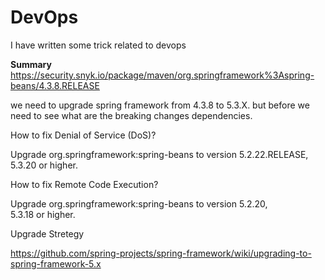 # DevOps
I have written some trick related to devops

**Summary**
https://security.snyk.io/package/maven/org.springframework%3Aspring-beans/4.3.8.RELEASE 

we need to upgrade spring framework from 4.3.8 to 5.3.X. but before we need to see what are the breaking changes dependencies.

How to fix Denial of Service (DoS)?

Upgrade org.springframework:spring-beans to version 5.2.22.RELEASE, 5.3.20 or higher.

How to fix Remote Code Execution?

Upgrade org.springframework:spring-beans to version 5.2.20, 5.3.18 or higher.

Upgrade Stretegy 

https://github.com/spring-projects/spring-framework/wiki/upgrading-to-spring-framework-5.x
